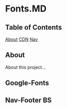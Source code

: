 # Fonts.MD

## Table of Contents

[About]()
[CDN]()
[Nav]()


## About

About this project...


## Google-Fonts






## Nav-Footer BS




